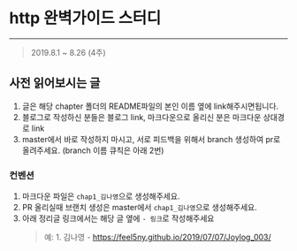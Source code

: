 # http 완벽가이드 스터디

---

> 2019.8.1 ~ 8.26 (4주)

## 사전 읽어보시는 글

1. 글은 해당 chapter 폴더의 README파일의 본인 이름 옆에 link해주시면됩니다.
2. 블로그로 작성하신 분들은 블로그 link, 마크다운으로 올리신 분은 마크다운 상대경로 link
3. master에서 바로 작성하지 마시고, 서로 피드백을 위해서 branch 생성하여 pr로 올려주세요. (branch 이름 큐칙은 아래 2번)

### 컨벤션

1. 마크다운 파일은 `chap1_김나영`으로 생성해주세요.
2. PR 올리실때 브랜치 생성은 master에서 `chap1_김나영`으로 생성해주세요.
3. 아래 정리글 링크에서는 해당 글 옆에 `- 링크`로 작성해주세요
   > 예: 1. 김나영 - https://feel5ny.github.io/2019/07/07/Joylog_003/
